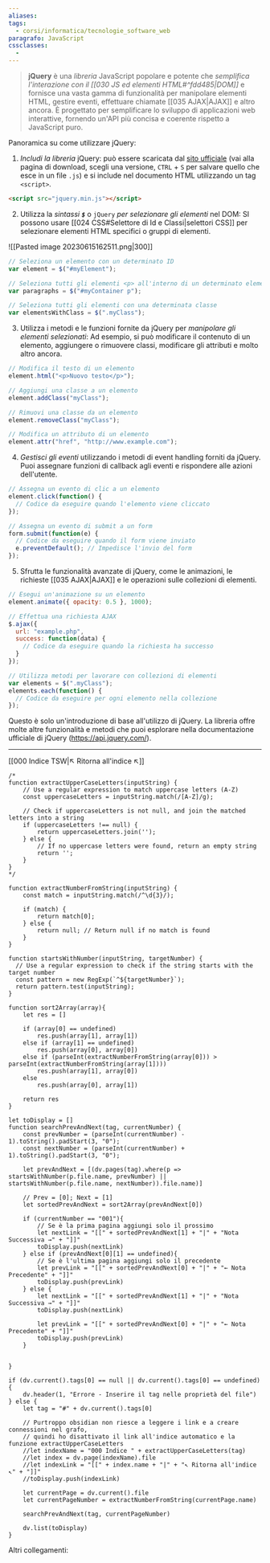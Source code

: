 ```yaml
---
aliases: 
tags:
  - corsi/informatica/tecnologie_software_web
paragrafo: JavaScript
cssclasses:
  - 
---
```

>**jQuery** è una *libreria* JavaScript popolare e potente che *semplifica l'interazione con il [[030 JS ed elementi HTML#^fdd485|DOM]]* e fornisce una vasta gamma di funzionalità per manipolare elementi HTML, gestire eventi, effettuare chiamate [[035 AJAX|AJAX]] e altro ancora. È progettato per semplificare lo sviluppo di applicazioni web interattive, fornendo un'API più concisa e coerente rispetto a JavaScript puro.

Panoramica su come utilizzare jQuery:

1. *Includi la libreria* jQuery: può essere scaricata dal [sito ufficiale](https://jquery.com/) (vai alla pagina di download, scegli una versione, `CTRL` + `S` per salvare quello che esce in un file `.js`) e si include nel documento HTML utilizzando un tag `<script>`.

```html
<script src="jquery.min.js"></script>
```

2. Utilizza la *sintassi* ***`$`*** o `jQuery` *per selezionare gli elementi* nel DOM: SI possono usare [[024 CSS#Selettore di Id e Classi|selettori CSS]] per selezionare elementi HTML specifici o gruppi di elementi.

![[Pasted image 20230615162511.png|300]]

```javascript
// Seleziona un elemento con un determinato ID
var element = $("#myElement");

// Seleziona tutti gli elementi <p> all'interno di un determinato elemento
var paragraphs = $("#myContainer p");

// Seleziona tutti gli elementi con una determinata classe
var elementsWithClass = $(".myClass");
```

3. Utilizza i metodi e le funzioni fornite da jQuery per *manipolare gli elementi selezionati*: Ad esempio, si può modificare il contenuto di un elemento, aggiungere o rimuovere classi, modificare gli attributi e molto altro ancora.

```javascript
// Modifica il testo di un elemento
element.html("<p>Nuovo testo</p>");

// Aggiungi una classe a un elemento
element.addClass("myClass");

// Rimuovi una classe da un elemento
element.removeClass("myClass");

// Modifica un attributo di un elemento
element.attr("href", "http://www.example.com");
```

4. *Gestisci gli eventi* utilizzando i metodi di event handling forniti da jQuery. Puoi assegnare funzioni di callback agli eventi e rispondere alle azioni dell'utente.

```javascript
// Assegna un evento di clic a un elemento
element.click(function() {
  // Codice da eseguire quando l'elemento viene cliccato
});

// Assegna un evento di submit a un form
form.submit(function(e) {
  // Codice da eseguire quando il form viene inviato
  e.preventDefault(); // Impedisce l'invio del form
});
```

5. Sfrutta le funzionalità avanzate di jQuery, come le animazioni, le richieste [[035 AJAX|AJAX]] e le operazioni sulle collezioni di elementi.

```javascript
// Esegui un'animazione su un elemento
element.animate({ opacity: 0.5 }, 1000);

// Effettua una richiesta AJAX
$.ajax({
  url: "example.php",
  success: function(data) {
    // Codice da eseguire quando la richiesta ha successo
  }
});

// Utilizza metodi per lavorare con collezioni di elementi
var elements = $(".myClass");
elements.each(function() {
  // Codice da eseguire per ogni elemento nella collezione
});
```

Questo è solo un'introduzione di base all'utilizzo di jQuery. La libreria offre molte altre funzionalità e metodi che puoi esplorare nella documentazione ufficiale di jQuery (https://api.jquery.com/).


___
[[000 Indice TSW|↖ Ritorna all'indice ↖]]

```dataviewjs
/*
function extractUpperCaseLetters(inputString) {
	// Use a regular expression to match uppercase letters (A-Z)
	const uppercaseLetters = inputString.match(/[A-Z]/g);
	
	// Check if uppercaseLetters is not null, and join the matched letters into a string
	if (uppercaseLetters !== null) {
		return uppercaseLetters.join('');
	} else {
	    // If no uppercase letters were found, return an empty string
	    return '';
	}
}
*/

function extractNumberFromString(inputString) {
	const match = inputString.match(/^\d{3}/);
	
	if (match) {
		return match[0];
	} else {
		return null; // Return null if no match is found
	}
}

function startsWithNumber(inputString, targetNumber) {
  // Use a regular expression to check if the string starts with the target number
  const pattern = new RegExp(`^${targetNumber}`);
  return pattern.test(inputString);
}

function sort2Array(array){
	let res = []
	
	if (array[0] == undefined)
		res.push(array[1], array[1])
	else if (array[1] == undefined)
		res.push(array[0], array[0])
	else if (parseInt(extractNumberFromString(array[0])) > parseInt(extractNumberFromString(array[1])))
		res.push(array[1], array[0])
	else
		res.push(array[0], array[1])
	
	return res
}

let toDisplay = []
function searchPrevAndNext(tag, currentNumber) {
	const prevNumber = (parseInt(currentNumber) - 1).toString().padStart(3, "0");
	const nextNumber = (parseInt(currentNumber) + 1).toString().padStart(3, "0");
	
	let prevAndNext = [(dv.pages(tag).where(p => startsWithNumber(p.file.name, prevNumber) || startsWithNumber(p.file.name, nextNumber)).file.name)]
	
	// Prev = [0]; Next = [1]
	let sortedPrevAndNext = sort2Array(prevAndNext[0])
	
	if (currentNumber == "001"){ 
		// Se è la prima pagina aggiungi solo il prossimo
		let nextLink = "[[" + sortedPrevAndNext[1] + "|" + "Nota Successiva →" + "]]"
		toDisplay.push(nextLink)
	} else if (prevAndNext[0][1] == undefined){
		// Se è l'ultima pagina aggiungi solo il precedente
		let prevLink = "[[" + sortedPrevAndNext[0] + "|" + "← Nota Precedente" + "]]"
		toDisplay.push(prevLink)
	} else {
		let nextLink = "[[" + sortedPrevAndNext[1] + "|" + "Nota Successiva →" + "]]"
		toDisplay.push(nextLink)
		
		let prevLink = "[[" + sortedPrevAndNext[0] + "|" + "← Nota Precedente" + "]]"
		toDisplay.push(prevLink)
	}
	
	
}

if (dv.current().tags[0] == null || dv.current().tags[0] == undefined){
	dv.header(1, "Errore - Inserire il tag nelle proprietà del file")
} else {
	let tag = "#" + dv.current().tags[0]

	// Purtroppo obsidian non riesce a leggere i link e a creare connessioni nel grafo,
	// quindi ho disattivato il link all'indice automatico e la funzione extractUpperCaseLetters
	//let indexName = "000 Indice " + extractUpperCaseLetters(tag)
	//let index = dv.page(indexName).file
	//let indexLink = "[[" + index.name + "|" + "↖ Ritorna all'indice ↖" + "]]"
	//toDisplay.push(indexLink)
	
	let currentPage = dv.current().file
	let currentPageNumber = extractNumberFromString(currentPage.name)
	
	searchPrevAndNext(tag, currentPageNumber)
	
	dv.list(toDisplay)
}
```

Altri collegamenti: 